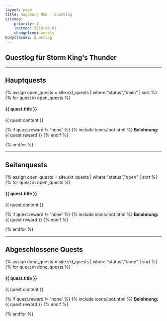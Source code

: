 ```yaml
---
layout: page
title: Augsburg D&D - Questlog
sitemap:
    priority: 1
    lastmod: 2018-03-01
    changefreq: weekly
bodyclasses: questlog
---
```


## Questlog für Storm King's Thunder

----

## Hauptquests

{% assign open_quests = site.skt_quests | where:"status","main" | sort %}
{% for quest in open_quests %}
#### {{ quest.title }}

{{ quest.content }}

{% if quest.reward != 'none' %}
{% include icons/loot.html %} **Belohnung:** {{ quest.reward }}
{% endif %}

{% endfor %}

---

## Seitenquests

{% assign open_quests = site.skt_quests | where:"status","open" | sort %}
{% for quest in open_quests %}
#### {{ quest.title }}

{{ quest.content }}

{% if quest.reward != 'none' %}
{% include icons/loot.html %} **Belohnung:** {{ quest.reward }}
{% endif %}

{% endfor %}

---

## Abgeschlossene Quests

{% assign done_quests = site.skt_quests | where:"status","done" | sort %}
{% for quest in done_quests %}
#### {{ quest.title }}

{{ quest.content }}

{% if quest.reward != 'none' %}
{% include icons/loot.html %} **Belohnung:** {{ quest.reward }}
{% endif %}

{% endfor %}

